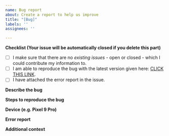 ```yaml
---
name: Bug report
about: Create a report to help us improve
title: "[Bug]"
labels: ''
assignees: ''

---
```


**Checklist (Your issue will be automatically closed if you delete this part)**
- [ ] I make sure that there are no *existing issues* - open or closed - which I could contribute my information to.
- [ ] I am able to reproduce the bug with the latest version given here: [CLICK THIS LINK](https://github.com/InfinityLoop1308/PipePipe/releases/latest).
- [ ] I have attached the error report in the issue.

**Describe the bug**

**Steps to reproduce the bug**

**Device (e.g. Pixel 9 Pro)**

**Error report**

**Additional context**
